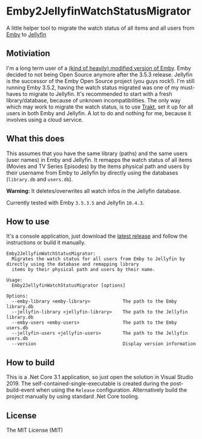 # Emby2JellyfinWatchStatusMigrator
A little helper tool to migrate the watch status of all items and all users from [Emby](https://github.com/MediaBrowser/Emby) to [Jellyfin](https://github.com/jellyfin/jellyfin)

## Motiviation
I'm a long term user of a [(kind of heavily) modified version of Emby](https://github.com/berrnd/Emby). Emby decided to not being Open Source anymore after the 3.5.3 release. Jellyfin is the successor of the Emby Open Source project (you guys rock!). I'm still running Emby 3.5.2, having the watch status migrated was one of my must-haves to migrate to Jellyfin. It's recommended to start with a fresh library/database, because of unknown incompatibilities. The only way which may work to migrate the watch status, is to use  [Trakt](https://trakt.tv/), set it up for all users in both Emby and Jellyfin. A lot to do and nothing for me, because it involves using a cloud service.

## What this does
This assumes that you have the same library (paths) and the same users (user names) in Emby and Jellyfin. It remapps the watch status of all items (Movies and TV Series Episodes) by the items physical path and users by their username from Emby to Jellyfin by directly using the databases (`library.db` and `users.db`).

**Warning:** It deletes/overwrites all watch infos in the Jellyfin database.

Currently tested with Emby `3.5.3.5` and Jellyfin `10.4.3`.

## How to use
It's a console application, just download the [latest release](https://github.com/berrnd/Emby2JellyfinWatchStatusMigrator/releases) and follow the instructions or build it manually.

```
Emby2JellyfinWatchStatusMigrator:
  Migrates the watch status for all users from Emby to Jellyfin by directly using the database and remapping library
  items by their physical path and users by their name.

Usage:
  Emby2JellyfinWatchStatusMigrator [options]

Options:
  --emby-library <emby-library>            The path to the Emby library.db
  --jellyfin-library <jellyfin-library>    The path to the Jellyfin library.db
  --emby-users <emby-users>                The path to the Emby users.db
  --jellyfin-users <jellyfin-users>        The path to the Jellyfin users.db
  --version                                Display version information
```

## How to build
This is a .Net Core 3.1 application, so just open the solution in Visual Studio 2019. The self-contained-single-executable is created during the post-build-event when using the `Release` configuration. Alternatively build the project manually by using standard .Net Core tooling.

## License
The MIT License (MIT)
